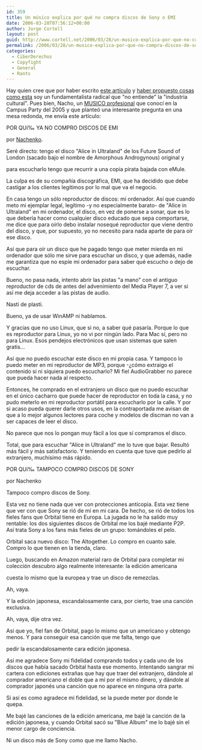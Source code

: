 ```yaml
---
id: 359
title: Un músico explica por qué no compra discos de Sony o EMI
date: 2006-03-28T07:56:12+00:00
author: Jorge Cortell
layout: post
guid: http://www.cortell.net/2006/03/28/un-musico-explica-por-que-no-compra-discos-de-sony-o-emi/
permalink: /2006/03/28/un-musico-explica-por-que-no-compra-discos-de-sony-o-emi/
categories:
  - CiberDerechos
  - Copyfight
  - General
  - Rants
---
```

Hay quien cree que por haber escrito [este artí­culo](http://www.cortell.net/2006/03/24/como-y-por-que-no-volver-a-comprar-un-disco/) y [haber propuesto cosas como esta](http://www.cortell.net/2006/03/27/mas-madera-drm-que-es-la-guerra-anticopyright/) soy un fundamentalista radical que "no entiende" la "industria cultural". Pues bien, Nacho, un [MUSICO profesional](http://www.delta-0.net) que conocí­ en la Campus Party del 2005 y que planteó una interesante pregunta en una mesa redonda, me enví­a este artí­culo:

POR QUí‰ YA NO COMPRO DISCOS DE EMI
  
por [Nachenko](http://www.delta-0.net).

Seré directo: tengo el disco "Alice in Ultraland" de los Future Sound of London (sacado bajo el nombre de Amorphous Androgynous) original y
  
para escucharlo tengo que recurrir a una copia pirata bajada con eMule.

La culpa es de su compañí­a discográfica, EMI, que ha decidido que debe castigar a los clientes legí­timos por lo mal que va el negocio.

En casa tengo un sólo reproductor de discos: mi ordenador. Así­ que cuando meto mi ejemplar legal, legí­timo -y no especialmente barato- de "Alice in Ultraland" en mi ordenador, el disco, en vez de ponerse a sonar, que es lo que deberí­a hacer como cualquier disco educado que sepa comportarse, me dice que para oí­rlo debo instalar nosequé reproductor que viene dentro del disco, y que, por supuesto, yo no necesito para nada aparte de para oí­r ese disco.

Así­ que para oí­r un disco que he pagado tengo que meter mierda en mi ordenador que sólo me sirve para escuchar un disco, y que además, nadie me garantiza que no espí­e mi ordenador para saber qué escucho o dejo de escuchar.

Bueno, no pasa nada, intento abrir las pistas "a mano" con el antiguo reproductor de cds de antes del advenimiento del Media Player 7, a ver si así­ me deja acceder a las pistas de audio.

Nasti de plasti.

Bueno, ya de usar WinAMP ni hablamos.

Y gracias que no uso Linux, que si no, a saber qué pasarí­a. Porque lo que es reproductor para Linux, yo no vi por ningún lado. Para Mac sí­, pero no para Linux. Esos pendejos electrónicos que usan sistemas que salen gratis...

Así­ que no puedo escuchar este disco en mi propia casa. Y tampoco lo puedo meter en mi reproductor de MP3, porque -¿cómo extraigo el contenido si ni siquiera puedo escucharlo? Mi fiel AudioGrabber no parece que pueda hacer nada al respecto.

Entonces, he comprado en el extranjero un disco que no puedo escuchar en el único cacharro que puede hacer de reproductor en toda la casa, y no pudo meterlo en mi reproductor portátil para escucharlo por la calle. Y por si acaso pueda querer darle otros usos, en la contraportada me avisan de que a lo mejor algunos lectores para coche y modelos de discman no van a ser capaces de leer el disco.

No parece que nos lo pongan muy fácil a los que sí­ compramos el disco.

Total, que para escuchar "Alice in Ultraland" me lo tuve que bajar. Resultó más fácil y más satisfactorio. Y teniendo en cuenta que tuve que pedirlo al extranjero, muchí­simo más rápido.

POR QUí‰ TAMPOCO COMPRO DISCOS DE SONY
  
por Nachenko

Tampoco compro discos de Sony.

Esta vez no tiene nada que ver con protecciones anticopia. Esta vez tiene que ver con que Sony se rió de mí­ en mi cara. De hecho, se rió de todos los fieles fans que Orbital tiene en Europa. La jugada no le ha salido muy rentable: los dos siguientes discos de Orbital me los bajé mediante P2P. Así­ trata Sony a los fans más fieles de un grupo: tomándoles el pelo.

Orbital saca nuevo disco: The Altogether. Lo compro en cuanto sale. Compro lo que tienen en la tienda, claro.

Luego, buscando en Amazon material raro de Orbital para completar mi colección descubro algo realmente interesante: la edición americana
  
cuesta lo mismo que la europea y trae un disco de remezclas.

Ah, vaya.

Y la edición japonesa, escandalosamente cara, por cierto, trae una canción exclusiva.

Ah, vaya, dije otra vez.

Así­ que yo, fiel fan de Orbital, pago lo mismo que un americano y obtengo menos. Y para conseguir esa canción que me falta, tengo que
  
pedir la escandalosamente cara edición japonesa.

Así­ me agradece Sony mi fidelidad comprando todos y cada uno de los discos que habí­a sacado Orbital hasta ese momento. Intentando sangrar mi cartera con ediciones extrañas que hay que traer del extranjero, dándole al comprador americano el doble que a mí­ por el mismo dinero, y dándole al comprador japonés una canción que no aparece en ninguna otra parte.

Si así­ es como agradece mi fidelidad, se la puede meter por donde le quepa.

Me bajé las canciones de la edición americana, me bajé la canción de la edición japonesa, y cuando Orbital sacó su "Blue Album" me lo bajé sin el menor cargo de conciencia.

Ni un disco más de Sony como que me llamo Nacho.